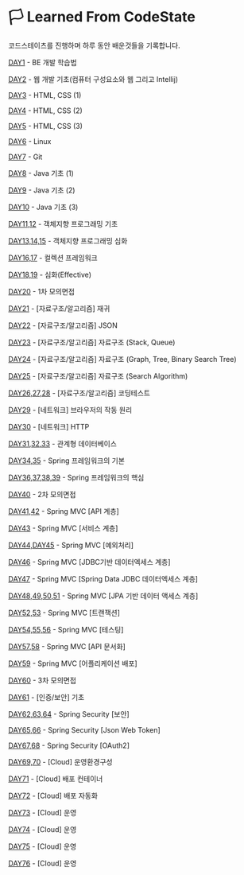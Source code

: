# 🏳 Learned From CodeState 

코드스테이츠를 진행하며 하루 동안 배운것들을 기록합니다.


[DAY1](https://github.com/Shaa-code/Today-I-Learned/blob/main/CODESTATES/DAY1.md) - BE 개발 학습법

[DAY2](https://github.com/Shaa-code/Today-I-Learned/blob/main/CODESTATES/DAY2.md) - 웹 개발 기초(컴퓨터 구성요소와 웹 그리고 Intellij)

[DAY3](https://github.com/Shaa-code/Today-I-Learned/blob/main/CODESTATES/DAY3.md) - HTML, CSS (1)

[DAY4](https://github.com/Shaa-code/Today-I-Learned/blob/main/CODESTATES/DAY4.md) - HTML, CSS (2)

[DAY5](https://github.com/Shaa-code/Today-I-Learned/blob/main/CODESTATES/DAY5.md) - HTML, CSS (3)

[DAY6](https://github.com/Shaa-code/Today-I-Learned/blob/main/CODESTATES/DAY6.md) - Linux

[DAY7](https://github.com/Shaa-code/Today-I-Learned/blob/main/CODESTATES/DAY7.md) - Git

[DAY8](https://github.com/Shaa-code/Today-I-Learned/blob/main/CODESTATES/DAY8.md) - Java 기초 (1)

[DAY9](https://github.com/Shaa-code/Today-I-Learned/blob/main/CODESTATES/DAY9.md) - Java 기초 (2)

[DAY10](https://github.com/Shaa-code/Today-I-Learned/blob/main/CODESTATES/DAY10.md) - Java 기초 (3)

[DAY11,12](https://github.com/Shaa-code/Today-I-Learned/blob/main/%EC%9E%90%EB%B0%94/%EC%9E%90%EB%B0%94%EC%9D%98%20%EC%A0%95%EC%84%9D/%EA%B0%9D%EC%B2%B4%EC%A7%80%ED%96%A5%20%ED%94%84%EB%A1%9C%EA%B7%B8%EB%9E%98%EB%B0%8D1.md) - 객체지향 프로그래밍 기초

[DAY13,14,15](https://github.com/Shaa-code/Today-I-Learned/blob/main/%EC%9E%90%EB%B0%94/%EC%9E%90%EB%B0%94%EC%9D%98%20%EC%A0%95%EC%84%9D/%EA%B0%9D%EC%B2%B4%EC%A7%80%ED%96%A5%20%ED%94%84%EB%A1%9C%EA%B7%B8%EB%9E%98%EB%B0%8D2.md) - 객체지향 프로그래밍 심화

[DAY16,17](https://github.com/Shaa-code/Today-I-Learned/blob/main/CODESTATES/DAY16,17.md) - 컬렉션 프레임워크

[DAY18,19](https://github.com/Shaa-code/Today-I-Learned/blob/main/CODESTATES/DAY19.md) - 심화(Effective)

[DAY20](https://peaceofm1nd.tistory.com/172) - 1차 모의면접

[DAY21](https://github.com/Shaa-code/Today-I-Learned/blob/main/CODESTATES/DAY21.md) - \[자료구조/알고리즘\] 재귀

[DAY22](https://github.com/Shaa-code/Today-I-Learned/blob/main/CODESTATES/DAY22.md) - \[자료구조/알고리즘\] JSON

[DAY23](https://github.com/Shaa-code/Today-I-Learned/blob/main/CODESTATES/DAY23.md) - \[자료구조/알고리즘\] 자료구조 (Stack, Queue)

[DAY24](https://github.com/Shaa-code/Today-I-Learned/blob/main/CODESTATES/DAY24.md) - \[자료구조/알고리즘\] 자료구조 (Graph, Tree, Binary Search Tree)

[DAY25](https://github.com/Shaa-code/Today-I-Learned/blob/main/CODESTATES/DAY25.md) - \[자료구조/알고리즘\] 자료구조 (Search Algorithm)

[DAY26,27,28](https://github.com/Shaa-code/Today-I-Learned/blob/main/CODESTATES/DAY26,27,28.md) - \[자료구조/알고리즘\] 코딩테스트

[DAY29](https://github.com/Shaa-code/Today-I-Learned/blob/main/Network/%EB%AA%A8%EB%93%A0%20%EA%B0%9C%EB%B0%9C%EC%9E%90%EB%A5%BC%20%EC%9C%84%ED%95%9C%20HTTP%EC%9B%B9%20%EA%B8%B0%EB%B3%B8%EC%A7%80%EC%8B%9D.md) - \[네트워크\] 브라우저의 작동 원리

[DAY30](https://github.com/Shaa-code/Today-I-Learned/blob/main/CODESTATES/DAY30.md) - \[네트워크\] HTTP

[DAY31,32,33](https://github.com/Shaa-code/Today-I-Learned/blob/main/CODESTATES/DAY31,32,33.md) - 관계형 데이터베이스

[DAY34,35](https://github.com/Shaa-code/Today-I-Learned/blob/main/CODESTATES/DAY34,35.md) - Spring 프레임워크의 기본

[DAY36,37,38,39](https://github.com/Shaa-code/Today-I-Learned/blob/main/CODESTATES/DAY36,37,38,39.md) - Spring 프레임워크의 핵심

[DAY40](https://peaceofm1nd.tistory.com/222) - 2차 모의면접

[DAY41,42](https://github.com/Shaa-code/Today-I-Learned/blob/main/CODESTATES/DAY41,42.md) - Spring MVC [API 계층]

[DAY43](https://github.com/Shaa-code/Today-I-Learned/blob/main/CODESTATES/DAY43.md) - Spring MVC [서비스 계층]

[DAY44,DAY45](https://github.com/Shaa-code/Today-I-Learned/blob/main/CODESTATES/DAY44,DAY45.md) - Spring MVC [예외처리]

[DAY46](https://github.com/Shaa-code/Today-I-Learned/blob/main/CODESTATES/DAY46.md) - Spring MVC [JDBC기반 데이터엑세스 계층]

[DAY47](https://github.com/Shaa-code/Today-I-Learned/blob/main/CODESTATES/DAY47.md) - Spring MVC [Spring Data JDBC 데이터엑세스 계층]

[DAY48,49,50,51](https://github.com/Shaa-code/Today-I-Learned/blob/main/CODESTATES/DAY48,49,50,51.md) - Spring MVC [JPA 기반 데이터 액세스 계층]

[DAY52,53](https://github.com/Shaa-code/Today-I-Learned/blob/main/CODESTATES/DAY52,53.md) - Spring MVC [트랜잭션]

[DAY54,55,56](https://github.com/Shaa-code/Today-I-Learned/blob/main/CODESTATES/DAY54,55,56.md) - Spring MVC [테스팅]

[DAY57,58](https://github.com/Shaa-code/Today-I-Learned/blob/main/CODESTATES/DAY57,58.md) - Spring MVC [API 문서화]

[DAY59](https://github.com/Shaa-code/Today-I-Learned/blob/main/CODESTATES/DAY59.md) - Spring MVC [어플리케이션 배포]

[DAY60](https://peaceofm1nd.tistory.com/260?category=1022090) - 3차 모의면접

[DAY61](https://github.com/Shaa-code/Today-I-Learned/blob/main/CODESTATES/DAY61.md) - [인증/보안] 기초

[DAY62,63,64](https://github.com/Shaa-code/Today-I-Learned/blob/main/CODESTATES/DAY62,63,64.md) - Spring Security [보안]

[DAY65,66](https://github.com/Shaa-code/Today-I-Learned/blob/main/CODESTATES/DAY65,66.md) - Spring Security [Json Web Token]

[DAY67,68](https://github.com/Shaa-code/Today-I-Learned/blob/main/CODESTATES/DAY67,68.md) - Spring Security [OAuth2]

[DAY69,70](https://github.com/Shaa-code/Today-I-Learned/blob/main/CODESTATES/DAY69,70.md) - [Cloud] 운영환경구성

[DAY71](https://github.com/Shaa-code/Today-I-Learned/blob/main/CODESTATES/DAY71.md) - [Cloud] 배포 컨테이너

[DAY72](https://github.com/Shaa-code/Today-I-Learned/blob/main/CODESTATES/DAY72.md) - [Cloud] 배포 자동화

[DAY73](https://github.com/Shaa-code/Today-I-Learned/blob/main/CODESTATES/DAY73.md) - [Cloud] 운영 

[DAY74](https://github.com/Shaa-code/Today-I-Learned/blob/main/CODESTATES/DAY74.md) - [Cloud] 운영 

[DAY75](https://github.com/Shaa-code/Today-I-Learned/blob/main/CODESTATES/DAY75.md) - [Cloud] 운영 

[DAY76](https://github.com/Shaa-code/Today-I-Learned/blob/main/CODESTATES/DAY76.md) - [Cloud] 운영 
